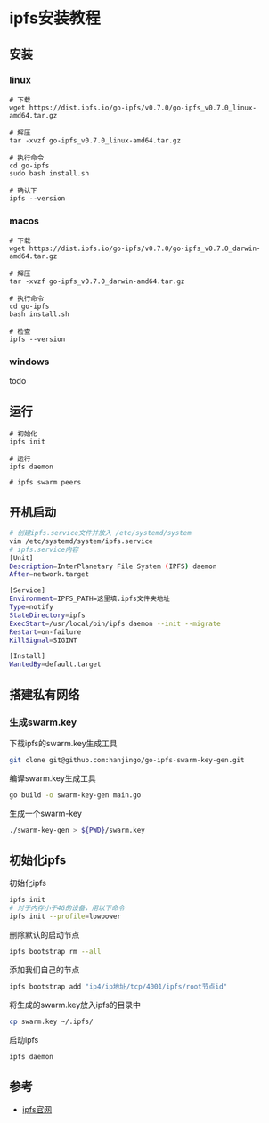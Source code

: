 # ipfs安装教程



## 安装
### linux
```shell
# 下载
wget https://dist.ipfs.io/go-ipfs/v0.7.0/go-ipfs_v0.7.0_linux-amd64.tar.gz

# 解压
tar -xvzf go-ipfs_v0.7.0_linux-amd64.tar.gz

# 执行命令
cd go-ipfs
sudo bash install.sh

# 确认下
ipfs --version
```

### macos
```shell
# 下载
wget https://dist.ipfs.io/go-ipfs/v0.7.0/go-ipfs_v0.7.0_darwin-amd64.tar.gz

# 解压
tar -xvzf go-ipfs_v0.7.0_darwin-amd64.tar.gz

# 执行命令
cd go-ipfs
bash install.sh

# 检查
ipfs --version
```

### windows

todo



## 运行
```shell
# 初始化
ipfs init

# 运行
ipfs daemon

# ipfs swarm peers
```



## 开机启动
```sh
# 创建ipfs.service文件并放入 /etc/systemd/system
vim /etc/systemd/system/ipfs.service
# ipfs.service内容
[Unit]
Description=InterPlanetary File System (IPFS) daemon
After=network.target

[Service]
Environment=IPFS_PATH=这里填.ipfs文件夹地址
Type=notify
StateDirectory=ipfs
ExecStart=/usr/local/bin/ipfs daemon --init --migrate
Restart=on-failure
KillSignal=SIGINT

[Install]
WantedBy=default.target
```



## 搭建私有网络

### 生成swarm.key

下载ipfs的swarm.key生成工具

```sh
git clone git@github.com:hanjingo/go-ipfs-swarm-key-gen.git
```

编译swarm.key生成工具

```sh
go build -o swarm-key-gen main.go
```

生成一个swarm-key

```sh
./swarm-key-gen > ${PWD}/swarm.key
```

## 初始化ipfs

初始化ipfs

```sh
ipfs init
# 对于内存小于4G的设备，用以下命令
ipfs init --profile=lowpower
```

删除默认的启动节点

```sh
ipfs bootstrap rm --all
```

添加我们自己的节点

```sh
ipfs bootstrap add "ip4/ip地址/tcp/4001/ipfs/root节点id"
```

将生成的swarm.key放入ipfs的目录中

```sh
cp swarm.key ~/.ipfs/
```

启动ipfs

```sh
ipfs daemon
```



## 参考
- [ipfs官网](https://docs.ipfs.io/install/command-line/#official-distributions)

